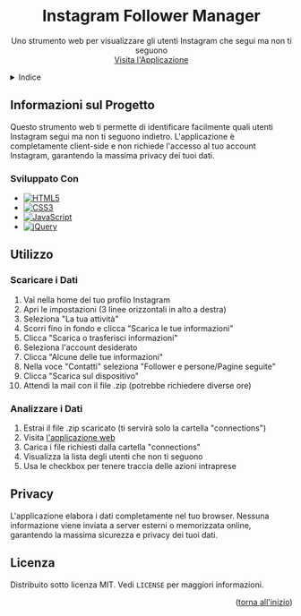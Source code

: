 <a name="readme-top"></a>

<!-- INTESTAZIONE DEL PROGETTO -->
<br />
<div align="center">
  <h1 align="center">Instagram Follower Manager</h3>

  <p align="center">
    Uno strumento web per visualizzare gli utenti Instagram che segui ma non ti seguono
    <br />
    <a href="https://mcarrarodev.github.io/ig-rimuoviseguiti/">Visita l'Applicazione</a>
  </p>
</div>

<!-- INDICE -->
<details>
  <summary>Indice</summary>
  <ol>
    <li>
      <a href="#informazioni-sul-progetto">Informazioni sul Progetto</a>
      <ul>
        <li><a href="#sviluppato-con">Sviluppato Con</a></li>
      </ul>
    </li>
    <li>
      <a href="#utilizzo">Utilizzo</a>
      <ul>
        <li><a href="#scaricare-i-dati">Scaricare i Dati</a></li>
        <li><a href="#analizzare-i-dati">Analizzare i Dati</a></li>
      </ul>
    </li>
    <li><a href="#privacy">Privacy</a></li>
    <li><a href="#licenza">Licenza</a></li>
  </ol>
</details>

<!-- INFORMAZIONI SUL PROGETTO -->
## Informazioni sul Progetto

Questo strumento web ti permette di identificare facilmente quali utenti Instagram segui ma non ti seguono indietro. L'applicazione è completamente client-side e non richiede l'accesso al tuo account Instagram, garantendo la massima privacy dei tuoi dati.

### Sviluppato Con

* [![HTML5][HTML5-shield]][HTML5-url]
* [![CSS3][CSS3-shield]][CSS3-url]
* [![JavaScript][JS-shield]][JS-url]
* [![jQuery][jQuery-shield]][jQuery-url]

<!-- UTILIZZO -->
## Utilizzo

### Scaricare i Dati

1. Vai nella home del tuo profilo Instagram
2. Apri le impostazioni (3 linee orizzontali in alto a destra)
3. Seleziona "La tua attività"
4. Scorri fino in fondo e clicca "Scarica le tue informazioni"
5. Clicca "Scarica o trasferisci informazioni"
6. Seleziona l'account desiderato
7. Clicca "Alcune delle tue informazioni"
8. Nella voce "Contatti" seleziona "Follower e persone/Pagine seguite"
9. Clicca "Scarica sul dispositivo"
10. Attendi la mail con il file .zip (potrebbe richiedere diverse ore)

### Analizzare i Dati

1. Estrai il file .zip scaricato (ti servirà solo la cartella "connections")
2. Visita [l'applicazione web](https://mcarrarodev.github.io/ig-rimuoviseguiti/)
3. Carica i file richiesti dalla cartella "connections"
4. Visualizza la lista degli utenti che non ti seguono
5. Usa le checkbox per tenere traccia delle azioni intraprese

## Privacy

L'applicazione elabora i dati completamente nel tuo browser. Nessuna informazione viene inviata a server esterni o memorizzata online, garantendo la massima sicurezza e privacy dei tuoi dati.

<!-- LICENZA -->
## Licenza

Distribuito sotto licenza MIT. Vedi `LICENSE` per maggiori informazioni.

<!-- MARKDOWN LINKS & IMAGES -->
[HTML5-shield]: https://img.shields.io/badge/HTML5-E34F26?style=for-the-badge&logo=html5&logoColor=white
[HTML5-url]: https://html.spec.whatwg.org/
[CSS3-shield]: https://img.shields.io/badge/CSS3-1572B6?style=for-the-badge&logo=css3&logoColor=white
[CSS3-url]: https://www.w3.org/Style/CSS/
[JS-shield]: https://img.shields.io/badge/JavaScript-F7DF1E?style=for-the-badge&logo=javascript&logoColor=black
[JS-url]: https://developer.mozilla.org/en-US/docs/Web/JavaScript
[jQuery-shield]: https://img.shields.io/badge/jQuery-0769AD?style=for-the-badge&logo=jquery&logoColor=white
[jQuery-url]: https://jquery.com

<p align="right">(<a href="#readme-top">torna all'inizio</a>)</p>
